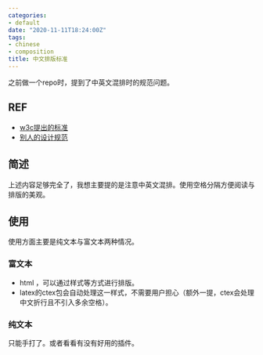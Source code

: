 ```yaml
---
categories: 
- default
date: "2020-11-11T18:24:00Z"
tags: 
- chinese
- composition
title: 中文排版标准
---
```


之前做一个repo时，提到了中英文混排时的规范问题。
<!--more-->

## REF

- [w3c提出的标准](https://w3c.github.io/clreq/)
- [别人的设计规范](https://github.com/sparanoid/chinese-copywriting-guidelines)

## 简述

上述内容足够完全了，我想主要提的是注意中英文混排。使用空格分隔方便阅读与排版的美观。

## 使用

使用方面主要是纯文本与富文本两种情况。

### 富文本
- html ，可以通过样式等方式进行排版。
- latex的ctex包会自动处理这一样式，不需要用户担心（额外一提，ctex会处理中文折行且不引入多余空格）。

### 纯文本

只能手打了。或者看看有没有好用的插件。
